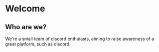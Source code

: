 <!-- TITLE: Discord Wiki -->
<!-- SUBTITLE: The Discord Wiki -->

# Welcome
## Who are we?

We're a small team of discord enthuiasts, aiming to raise awareness of a great platform, such as discord.

